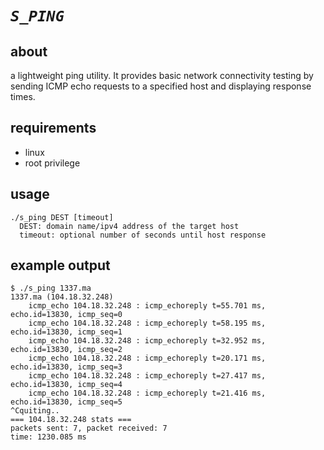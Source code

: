 # *`S_PING`*
## about
a lightweight ping utility. It provides basic network connectivity testing by sending ICMP echo requests to a specified host and displaying response times.
## requirements
- linux
- root privilege
## usage
```
./s_ping DEST [timeout]
  DEST: domain name/ipv4 address of the target host
  timeout: optional number of seconds until host response
```
## example output
```
$ ./s_ping 1337.ma
1337.ma (104.18.32.248)
	icmp_echo 104.18.32.248 : icmp_echoreply t=55.701 ms, echo.id=13830, icmp_seq=0
	icmp_echo 104.18.32.248 : icmp_echoreply t=58.195 ms, echo.id=13830, icmp_seq=1
	icmp_echo 104.18.32.248 : icmp_echoreply t=32.952 ms, echo.id=13830, icmp_seq=2
	icmp_echo 104.18.32.248 : icmp_echoreply t=20.171 ms, echo.id=13830, icmp_seq=3
	icmp_echo 104.18.32.248 : icmp_echoreply t=27.417 ms, echo.id=13830, icmp_seq=4
	icmp_echo 104.18.32.248 : icmp_echoreply t=21.416 ms, echo.id=13830, icmp_seq=5
^Cquiting..
=== 104.18.32.248 stats ===
packets sent: 7, packet received: 7
time: 1230.085 ms
```
